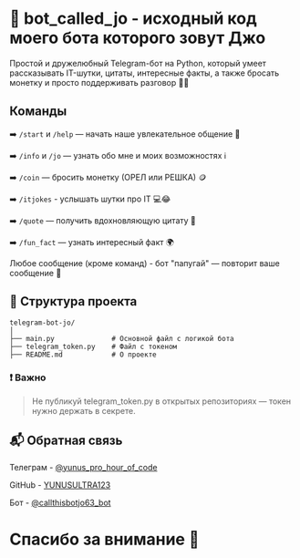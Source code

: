 # 🤖 bot_called_jo - исходный код моего бота которого зовут Джо

Простой и дружелюбный Telegram-бот на Python, который умеет рассказывать IT-шутки, цитаты, интересные факты, а также бросать монетку и просто поддерживать разговор 🧠💬
## Команды
➡️ ```/start``` и ```/help``` — начать наше увлекательное общение 🚀

➡️ ```/info``` и ```/jo``` — узнать обо мне и моих возможностях ℹ️

➡️ ```/coin``` — бросить монетку (ОРЕЛ или РЕШКА) 🪙

➡️ ```/itjokes``` - услышать шутки про IT 💻😂

➡️ ```/quote``` — получить вдохновляющую цитату 🌟

➡️ ```/fun_fact``` — узнать интересный факт 🌍

Любое сообщение (кроме команд) - 	бот "папугай" — повторит ваше сообщение 🦜

## 📂 Структура проекта
```
telegram-bot-jo/
│
├── main.py              # Основной файл с логикой бота
├── telegram_token.py    # Файл с токеном 
├── README.md            # О проекте
```

### ❗ Важно
> Не публикуй telegram_token.py в открытых репозиториях — токен нужно держать в секрете.

## 📬 Обратная связь
Телеграм - [@yunus_pro_hour_of_code](https://web.telegram.org/a/#6475466684)

GitHub - [YUNUSULTRA123](https://github.com/YUNUSULRTA123)

Бот - [@callthisbotjo63_bot](https://web.telegram.org/a/#8428409248)

# **Спасибо за внимание 🙏**
